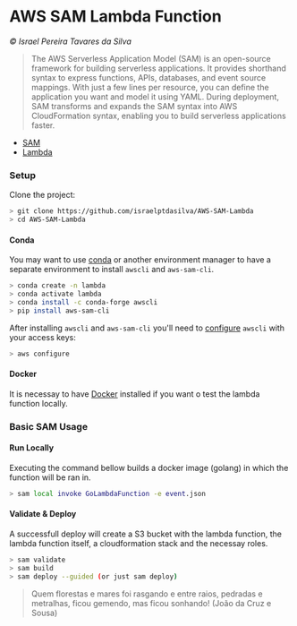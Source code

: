 # AWS SAM Lambda Function

*© Israel Pereira Tavares da Silva*

> The AWS Serverless Application Model (SAM) is an open-source framework for building serverless applications. It provides shorthand syntax to express functions, APIs, databases, and event source mappings. With just a few lines per resource, you can define the application you want and model it using YAML. During deployment, SAM transforms and expands the SAM syntax into AWS CloudFormation syntax, enabling you to build serverless applications faster.

* [SAM](https://aws.amazon.com/serverless/sam/)
* [Lambda](https://aws.amazon.com/lambda/)

### Setup

Clone the project:

```bash
> git clone https://github.com/israelptdasilva/AWS-SAM-Lambda
> cd AWS-SAM-Lambda
```

#### Conda
You may want to use [conda](https://docs.conda.io/en/latest/miniconda.html) or another environment manager to have a separate environment to install `awscli` and `aws-sam-cli`. 

```bash
> conda create -n lambda
> conda activate lambda
> conda install -c conda-forge awscli
> pip install aws-sam-cli
```
After installing `awscli` and `aws-sam-cli` you'll need to [configure](https://docs.aws.amazon.com/cli/latest/userguide/cli-chap-configure.html) `awscli` with your access keys:

```bash
> aws configure
```

#### Docker

It is necessay to have [Docker](https://docs.docker.com) installed if you want o test the lambda function locally.

### Basic SAM Usage
#### Run Locally

Executing the command bellow builds a docker image (golang) in which the function will be ran in.

```bash
> sam local invoke GoLambdaFunction -e event.json
```

#### Validate & Deploy

A successfull deploy will create a S3 bucket with the lambda function, the lambda function itself, a cloudformation stack and the necessay roles.

```bash
> sam validate
> sam build
> sam deploy --guided (or just sam deploy)
```

> Quem florestas e mares foi rasgando
e entre raios, pedradas e metralhas,
ficou gemendo, mas ficou sonhando! (João da Cruz e Sousa)
